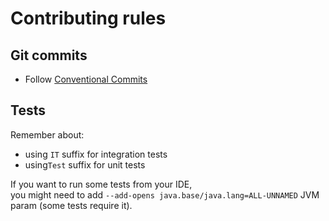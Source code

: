 # Contributing rules

## Git commits

- Follow [Conventional Commits](https://www.conventionalcommits.org/en/v1.0.0/)

## Tests

Remember about:

- using `IT` suffix for integration tests
- using`Test` suffix for unit tests

If you want to run some tests from your IDE,   
you might need to add `--add-opens java.base/java.lang=ALL-UNNAMED` JVM param (some tests require it).
